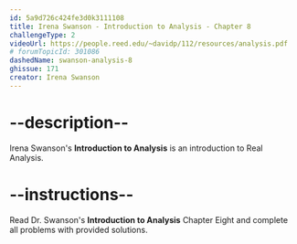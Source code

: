```yaml
---
id: 5a9d726c424fe3d0k3111108
title: Irena Swanson - Introduction to Analysis - Chapter 8
challengeType: 2
videoUrl: https://people.reed.edu/~davidp/112/resources/analysis.pdf
# forumTopicId: 301086
dashedName: swanson-analysis-8
ghissue: 171
creator: Irena Swanson
---
```


# --description--

Irena Swanson's __Introduction to Analysis__ is an introduction to Real Analysis.

# --instructions--

Read Dr. Swanson's __Introduction to Analysis__ Chapter Eight and complete all problems with provided solutions.